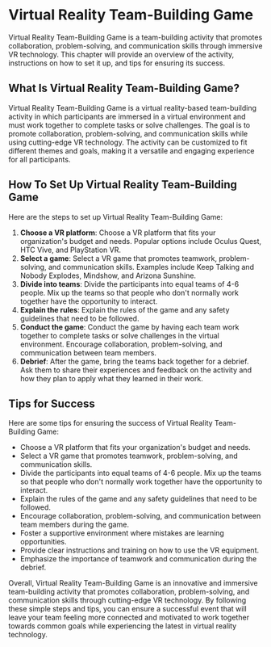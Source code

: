 Virtual Reality Team-Building Game
=====================================================================

Virtual Reality Team-Building Game is a team-building activity that promotes collaboration, problem-solving, and communication skills through immersive VR technology. This chapter will provide an overview of the activity, instructions on how to set it up, and tips for ensuring its success.

What Is Virtual Reality Team-Building Game?
-------------------------------------------

Virtual Reality Team-Building Game is a virtual reality-based team-building activity in which participants are immersed in a virtual environment and must work together to complete tasks or solve challenges. The goal is to promote collaboration, problem-solving, and communication skills while using cutting-edge VR technology. The activity can be customized to fit different themes and goals, making it a versatile and engaging experience for all participants.

How To Set Up Virtual Reality Team-Building Game
------------------------------------------------

Here are the steps to set up Virtual Reality Team-Building Game:

1. **Choose a VR platform**: Choose a VR platform that fits your organization's budget and needs. Popular options include Oculus Quest, HTC Vive, and PlayStation VR.
2. **Select a game**: Select a VR game that promotes teamwork, problem-solving, and communication skills. Examples include Keep Talking and Nobody Explodes, Mindshow, and Arizona Sunshine.
3. **Divide into teams**: Divide the participants into equal teams of 4-6 people. Mix up the teams so that people who don't normally work together have the opportunity to interact.
4. **Explain the rules**: Explain the rules of the game and any safety guidelines that need to be followed.
5. **Conduct the game**: Conduct the game by having each team work together to complete tasks or solve challenges in the virtual environment. Encourage collaboration, problem-solving, and communication between team members.
6. **Debrief**: After the game, bring the teams back together for a debrief. Ask them to share their experiences and feedback on the activity and how they plan to apply what they learned in their work.

Tips for Success
----------------

Here are some tips for ensuring the success of Virtual Reality Team-Building Game:

* Choose a VR platform that fits your organization's budget and needs.
* Select a VR game that promotes teamwork, problem-solving, and communication skills.
* Divide the participants into equal teams of 4-6 people. Mix up the teams so that people who don't normally work together have the opportunity to interact.
* Explain the rules of the game and any safety guidelines that need to be followed.
* Encourage collaboration, problem-solving, and communication between team members during the game.
* Foster a supportive environment where mistakes are learning opportunities.
* Provide clear instructions and training on how to use the VR equipment.
* Emphasize the importance of teamwork and communication during the debrief.

Overall, Virtual Reality Team-Building Game is an innovative and immersive team-building activity that promotes collaboration, problem-solving, and communication skills through cutting-edge VR technology. By following these simple steps and tips, you can ensure a successful event that will leave your team feeling more connected and motivated to work together towards common goals while experiencing the latest in virtual reality technology.
